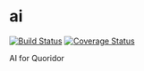 # ai
[![Build Status](https://travis-ci.org/harding-capstone/ai.svg?branch=master)](https://travis-ci.org/harding-capstone/ai)
[![Coverage Status](https://coveralls.io/repos/github/harding-capstone/ai/badge.svg?branch=master)](https://coveralls.io/github/harding-capstone/ai?branch=master)

AI for Quoridor
